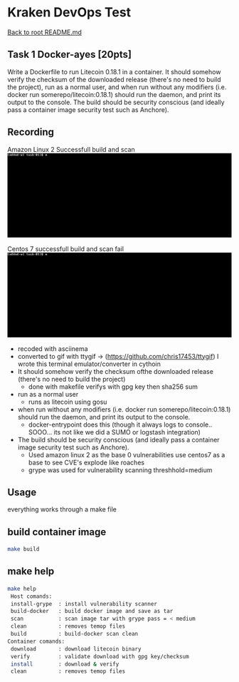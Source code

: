 # Kraken DevOps Test
[Back to root README.md](/README.md)

## Task 1 Docker-ayes [20pts]
Write a Dockerfile to run Litecoin 0.18.1 in a container. It should somehow verify the checksum of
the downloaded release (there's no need to build the project), run as a normal user, and when run without any
modifiers (i.e. docker run somerepo/litecoin:0.18.1) should run the daemon, and print its output to the console.
The build should be security conscious (and ideally pass a container image security test such as Anchore). 

## Recording
Amazon Linux 2 Successfull build and scan
![AL2 Success](https://raw.githubusercontent.com/chris17453/kraken-devops/master/media/task-01-al2.gif)

Centos 7 successfull build and scan fail
![Centos 7 Fail](https://raw.githubusercontent.com/chris17453/kraken-devops/master/media/task-01-centos.gif)


- recoded with asciinema
- converted to gif with ttygif  -> (https://github.com/chris17453/ttygif) I wrote this terminal emulator/converter in cythoin
- It should somehow verify the checksum ofthe downloaded release (there's no need to build the project)
  - done with makefile verifys with gpg key then sha256 sum
- run as a normal user
  - runs as litecoin using gosu
- when run without any modifiers (i.e. docker run somerepo/litecoin:0.18.1) should run the daemon, and print its output to the console.
  - docker-entrypoint does this (though it always logs to console.. SOOO... its not like we did a SUMO or logstash integration)
- The build should be security conscious (and ideally pass a container image security test such as Anchore).
  - Used amazon linux 2 as the base 0 vulnerabilities use centos7 as a base to see CVE's explode like roaches
  - grype was used for vulnerability scanning threshhold=medium


 ## Usage
everything works through a make file


## build container image
```bash
make build
```


## make help
```bash
make help 
 Host comands:
 install-grype  : install vulnerability scanner
 build-docker   : build docker image and save as tar
 scan           : scan image tar with grype pass = < medium
 clean          : removes temop files
 build          : build-docker scan clean
Container comands:
 download       : download litecoin binary
 verify         : validate download with gpg key/checksum
 install        : download & verify 
 clean          : removes temop files
```


